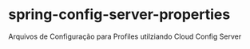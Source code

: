 # spring-config-server-properties
Arquivos de Configuração para Profiles utilziando Cloud Config Server
